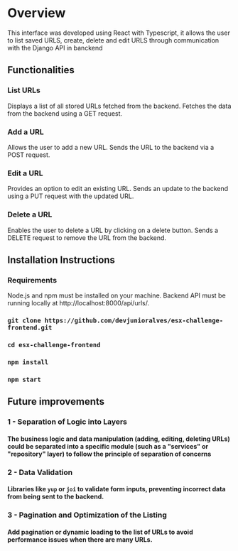 # Overview

This interface was developed using React with Typescript, it allows the user to list saved URLS, create, delete and edit URLS through communication with the Django API in banckend

## Functionalities

### List URLs

Displays a list of all stored URLs fetched from the backend.
Fetches the data from the backend using a GET request.

### Add a URL

Allows the user to add a new URL.
Sends the URL to the backend via a POST request.

### Edit a URL

Provides an option to edit an existing URL.
Sends an update to the backend using a PUT request with the updated URL.

### Delete a URL

Enables the user to delete a URL by clicking on a delete button.
Sends a DELETE request to remove the URL from the backend.

## Installation Instructions

### Requirements

Node.js and npm must be installed on your machine.
Backend API must be running locally at http://localhost:8000/api/urls/.

### `git clone https://github.com/devjunioralves/esx-challenge-frontend.git`

### `cd esx-challenge-frontend`

### `npm install`

### `npm start`

## Future improvements

### 1 - Separation of Logic into Layers

#### The business logic and data manipulation (adding, editing, deleting URLs) could be separated into a specific module (such as a "services" or "repository" layer) to follow the principle of separation of concerns

### 2 - Data Validation

#### Libraries like `yup` or `joi` to validate form inputs, preventing incorrect data from being sent to the backend.

### 3 - Pagination and Optimization of the Listing

#### Add pagination or dynamic loading to the list of URLs to avoid performance issues when there are many URLs.
